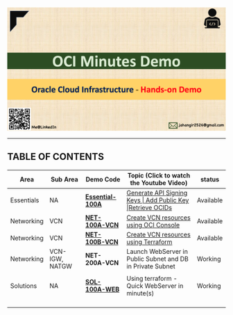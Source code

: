 # 

<img src="img/home.png" alt="home" style="zoom:50%;" />

------



## TABLE OF CONTENTS

| Area       | Sub Area       | Demo Code                            | Topic (Click to watch the Youtube Video)                     | status    |
| ---------- | -------------- | ------------------------------------ | ------------------------------------------------------------ | --------- |
| Essentials | NA             | [**Essential-100A**](Essential-100A) | [Generate API Signing Keys \| Add Public Key \|Retrieve OCIDs](https://youtu.be/59uyIrfd1IY) | Available |
| Networking | VCN            | [**NET-100A-VCN**](NET-100A-VCN)     | [Create VCN resources using OCI Console](https://youtu.be/TUvFwSRR1Hk) | Available |
| Networking | VCN            | [**NET-100B-VCN**](NET-100B-VCN)     | [Create VCN resources using Terraform](https://youtu.be/sKrMnNtRZKc) | Available |
| Networking | VCN-IGW, NATGW | **NET-200A-VCN**                     | Launch WebServer in Public Subnet and DB in Private Subnet   | Working   |
|            |                |                                      |                                                              |           |
| Solutions  | NA             | [**SOL-100A-WEB**](SOL-100A-WEB)     | Using terraform - Quick WebServer in minute(s)               | Working   |
|            |                |                                      |                                                              |           |
|            |                |                                      |                                                              |           |
|            |                |                                      |                                                              |           |
|            |                |                                      |                                                              |           |



